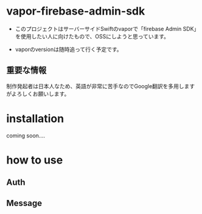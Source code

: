 # vapor-firebase-admin-sdk
- このプロジェクトはサーバーサイドSwiftのvaporで「firebase Admin SDK」を使用したい人に向けたもので、OSSにしようと思っています。

- vaporのversionは随時追って行く予定です。

## 重要な情報
制作発起者は日本人なため、英語が非常に苦手なのでGoogle翻訳を多用しますがよろしくお願いします。

# installation
coming soon....

# how to use
## Auth

## Message

